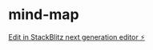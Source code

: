 # mind-map

[Edit in StackBlitz next generation editor ⚡️](https://stackblitz.com/~/github.com/surajmandal04/mind-map)